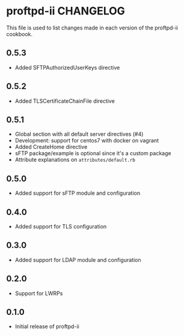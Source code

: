 proftpd-ii CHANGELOG
====================

This file is used to list changes made in each version of the proftpd-ii cookbook.

0.5.3
-----
- Added SFTPAuthorizedUserKeys directive

0.5.2
-----
- Added TLSCertificateChainFile directive

0.5.1
-----
- Global section with all default server directives (#4)
- Development: support for centos7 with docker on vagrant
- Added CreateHome directive
- sFTP package/example is optional since it's a custom package
- Attribute explanations on `attributes/default.rb`

0.5.0
-----
- Added support for sFTP module and configuration

0.4.0
-----
- Added support for TLS configuration

0.3.0
-----
- Added support for LDAP module and configuration

0.2.0
-----
- Support for LWRPs

0.1.0
-----
- Initial release of proftpd-ii
